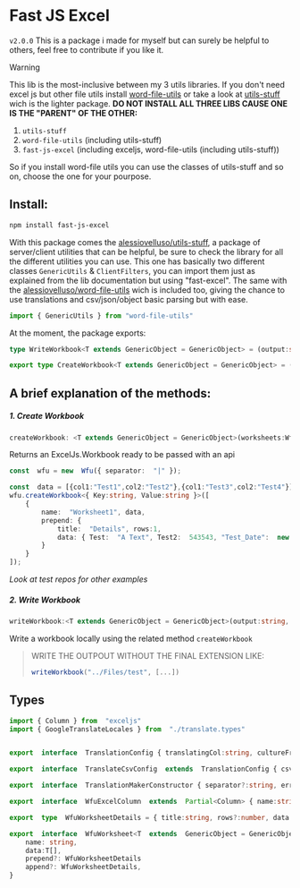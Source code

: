 ﻿# Fast JS Excel

`v2.0.0`
This is a package i made for myself but can surely be helpful to others, feel free to contribute if you like it.

> [!WARNING]
> This lib is the most-inclusive between my 3 utils libraries.
> If you don't need excel js but other file utils install [word-file-utils](https://github.com/alessioVelluso/WordFileUtils) or take a look at [utils-stuff](https://github.com/alessioVelluso/UtilsStuff) wich is the lighter package.
> **DO NOT INSTALL ALL THREE LIBS CAUSE ONE IS THE "PARENT" OF THE OTHER:**
> 1. `utils-stuff`
> 2. `word-file-utils` (including utils-stuff)
> 3. `fast-js-excel` (including exceljs, word-file-utils (including utils-stuff))
>
>So if you install word-file utils you can use the classes of utils-stuff and so on, choose the one for your pourpose.

## Install:
```bash
npm install fast-js-excel
```

With this package comes the [alessiovelluso/utils-stuff](https://www.npmjs.com/package/utils-stuff), a package of server/client utilities that can be helpful, be sure to check the library for all the different utilities you can use.
This one has basically two different classes `GenericUtils` & `ClientFilters`, you can import them just as explained from the lib documentation but using "fast-excel".
The same with  the [alessiovelluso/word-file-utils](https://github.com/alessioVelluso/WordFileUtils) wich is included too, giving the chance to use translations and csv/json/object basic parsing but with ease.
```ts
import { GenericUtils } from "word-file-utils"
```



At the moment, the package exports:
```ts
type WriteWorkbook<T extends GenericObject = GenericObject> = (output:string, worksheets:WfuWorksheet<T>[]) => Promise<void>;

export type CreateWorkbook<T extends GenericObject = GenericObject> = (worksheets:WfuWorksheet<T>[]) => Workbook
```


## A brief explanation of the methods:
##### 1. Create Workbook
```ts
createWorkbook: <T extends GenericObject = GenericObject>(worksheets:WfuWorksheet<T>[]) => Promise<Workbook>;
```
Returns an ExcelJs.Workbook ready to be passed with an api
```ts
const  wfu = new  Wfu({ separator:  "|" });

const  data = [{col1:"Test1",col2:"Test2"},{col1:"Test3",col2:"Test4"}]
wfu.createWorkbook<{ Key:string, Value:string }>([
	{
		name:  "Worksheet1", data,
		prepend: {
			title:  "Details", rows:1,
			data: { Test:  "A Text", Test2:  543543, "Test_Date":  new  Date() }
		}
	}
]);
```
*Look at test repos for other examples*


##### 2. Write Workbook
```ts
writeWorkbook:<T extends GenericObject = GenericObject>(output:string, worksheets:WfuWorksheet<T>[]) => Promise<void>;
```
Write a workbook locally using the related method `createWorkbook`

> WRITE THE OUTPOUT WITHOUT THE FINAL EXTENSION LIKE:
> ```ts
> writeWorkbook("../Files/test", [...])
> ```



## Types
```ts
import { Column } from  "exceljs"
import { GoogleTranslateLocales } from  "./translate.types"


export  interface  TranslationConfig { translatingCol:string, cultureFrom:GoogleTranslateLocales, cultureTo:GoogleTranslateLocales }

export  interface  TranslateCsvConfig  extends  TranslationConfig { csvFilepath:string, outFilepath:string, separator?:string }

export  interface  TranslationMakerConstructor { separator?:string, errorTranslationValue?:string, translationColumnName?:string }

export  interface  WfuExcelColumn  extends  Partial<Column> { name:string, parse?: 'date' };

export  type  WfuWorksheetDetails = { title:string, rows?:number, data: GenericObject, patternColor?: string }

export  interface  WfuWorksheet<T  extends  GenericObject = GenericObject> {
	name: string,
	data:T[],
	prepend?: WfuWorksheetDetails
	append?: WfuWorksheetDetails,
}
```
